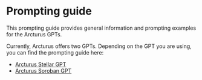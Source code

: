 # Prompting guide

This prompting guide provides general information and prompting examples for the Arcturus GPTs.

Currently, Arcturus offers two GPTs. Depending on the GPT you are using, you can find the prompting guide here:

- [Arcturus Stellar GPT](https://github.com/Soneso/Arcturus/blob/main/prompting-guide-stellar.md)
- [Arcturus Soroban GPT](https://github.com/Soneso/Arcturus/blob/main/prompting-guide-soroban.md)